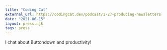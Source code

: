```yaml
---
title: "Coding Cat"
external_url: https://codingcat.dev/podcast/1-27-producing-newsletters-with-buttondown?utm_source=twitter
date: "2021-06-15"
layout: press.njk
tags: press
---
```


I chat about Buttondown and productivity!
